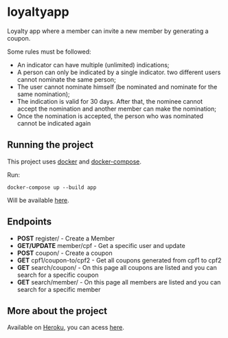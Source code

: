# loyaltyapp

Loyalty app where a member can invite a new member by generating a coupon.

Some rules must be followed:
- An indicator can have multiple (unlimited) indications;
- A person can only be indicated by a single indicator. two different users cannot nominate the same person;
- The user cannot nominate himself (be nominated and nominate for the same nomination);
- The indication is valid for 30 days. After that, the nominee cannot accept the nomination and another member can make the nomination;
- Once the nomination is accepted, the person who was nominated cannot be indicated again

## Running the project

This project uses [docker](https://www.docker.com/) and [docker-compose](https://docs.docker.com/compose/).

Run:
``` 
docker-compose up --build app
``` 

Will be available [here](http://localhost:8000).

## Endpoints

   - **POST** register/ - Create a Member
   - **GET/UPDATE**  member/cpf - Get a specific user and update
   - **POST** coupon/ - Create a coupon
   - **GET** cpf1/coupon-to/cpf2 - Get all coupons generated from cpf1 to cpf2
   - **GET** search/coupon/ - On this page all coupons are listed and you can search for a specific coupon
   - **GET** search/member/ - On this page all members are listed and you can search for a specific member

## More about the project

Available on [Heroku](https://www.heroku.com/home), you can acess [here](https://thaisbighetti-loyaltyapp.herokuapp.com).